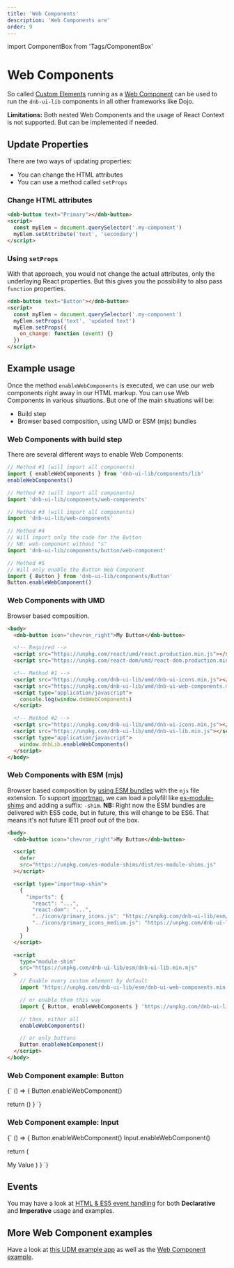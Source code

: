 ```yaml
---
title: 'Web Components'
description: 'Web Components are'
order: 9
---
```


import ComponentBox from 'Tags/ComponentBox'

# Web Components

So called [Custom Elements](https://www.w3.org/TR/custom-elements/) running as a [Web Component](https://github.com/w3c/webcomponents/) can be used to run the `dnb-ui-lib` components in all other frameworks like Dojo.

**Limitations:** Both nested Web Components and the usage of React Context is not supported. But can be implemented if needed.

## Update Properties

There are two ways of updating properties:

- You can change the HTML attributes
- You can use a method called `setProps`

### Change HTML attributes

```html
<dnb-button text="Primary"></dnb-button>
<script>
  const myElem = document.querySelector('.my-component')
  myElem.setAttribute('text', 'secondary')
</script>
```

### Using `setProps`

With that approach, you would not change the actual attributes, only the underlaying React properties. But this gives you the possibility to also pass `function` properties.

```html
<dnb-button text="Button"></dnb-button>
<script>
  const myElem = document.querySelector('.my-component')
  myElem.setProps('text', 'updated text')
  myElem.setProps({
    on_change: function (event) {}
  })
</script>
```

## Example usage

Once the method `enableWebComponents` is executed, we can use our web components right away in our HTML markup.
You can use Web Components in various situations. But one of the main situations will be:

- Build step
- Browser based composition, using UMD or ESM (mjs) bundles

### Web Components with build step

There are several different ways to enable Web Components:

```jsx
// Method #1 (will import all components)
import { enableWebComponents } from 'dnb-ui-lib/components/lib'
enableWebComponents()

// Method #2 (will import all components)
import 'dnb-ui-lib/components/web-components'

// Method #3 (will import all components)
import 'dnb-ui-lib/web-components'

// Method #4
// Will import only the code for the Button
// NB: web-component without "s"
import 'dnb-ui-lib/components/button/web-component'

// Method #5
// Will only enable the Button Web Component
import { Button } from 'dnb-ui-lib/components/Button'
Button.enableWebComponent()
```

### Web Components with UMD

Browser based composition.

```html
<body>
  <dnb-button icon="chevron_right">My Button</dnb-button>

  <!-- Required -->
  <script src="https://unpkg.com/react/umd/react.production.min.js"></script>
  <script src="https://unpkg.com/react-dom/umd/react-dom.production.min.js"></script>

  <!-- Method #1 -->
  <script src="https://unpkg.com/dnb-ui-lib/umd/dnb-ui-icons.min.js"></script>
  <script src="https://unpkg.com/dnb-ui-lib/umd/dnb-ui-web-components.min.js"></script>
  <script type="application/javascript">
    console.log(window.dnbWebComponents)
  </script>

  <!-- Method #2 -->
  <script src="https://unpkg.com/dnb-ui-lib/umd/dnb-ui-icons.min.js"></script>
  <script src="https://unpkg.com/dnb-ui-lib/umd/dnb-ui-lib.min.js"></script>
  <script type="application/javascript">
    window.dnbLib.enableWebComponents()
  </script>
</body>
```

### Web Components with ESM (mjs)

Browser based composition by [using ESM bundles](/uilib/usage/first-steps/bundles) with the `mjs` file extension.
To support [importmap](https://github.com/WICG/import-maps), we can load a polyfill like [es-module-shims](https://github.com/guybedford/es-module-shims) and adding a suffix: `-shim`. **NB:** Right now the ESM bundles are delivered with ES5 code, but in future, this will change to be ES6. That means it's not future IE11 proof out of the box.

```html
<body>
  <dnb-button icon="chevron_right">My Button</dnb-button>

  <script
    defer
    src="https://unpkg.com/es-module-shims/dist/es-module-shims.js"
  ></script>

  <script type="importmap-shim">
    {
      "imports": {
        "react": "...",
        "react-dom": "...",
        "../icons/primary_icons.js": "https://unpkg.com/dnb-ui-lib/esm/dnb-ui-icons.min.mjs",
        "../icons/primary_icons_medium.js": "https://unpkg.com/dnb-ui-lib/esm/dnb-ui-icons.min.mjs"
      }
    }
  </script>

  <script
    type="module-shim"
    src="https://unpkg.com/dnb-ui-lib/esm/dnb-ui-lib.min.mjs"
  >
    // Enable every custom element by default
    import 'https://unpkg.com/dnb-ui-lib/esm/dnb-ui-web-components.min.mjs'

    // or enable them this way
    import { Button, enableWebComponents } 'https://unpkg.com/dnb-ui-lib/esm/dnb-ui-lib.min.mjs'

    // then, either all
    enableWebComponents()

    // or only buttons
    Button.enableWebComponent()
  </script>
</body>
```

### Web Component example: Button

<ComponentBox noFragments={false}>
{`
() => {
  Button.enableWebComponent()
  
  return (<dnb-button icon="chevron_right" text="Custom Element" />)
}
`}
</ComponentBox>

### Web Component example: Input

<ComponentBox noFragments={false}>
{`
() => {
  Button.enableWebComponent()
  Input.enableWebComponent()
  
  return (
    <form>
      <dnb-input label="Label" placeholder="My Placeholder" right="small">My Value</dnb-input>
      <dnb-button type="submit" text="Submit" />
    </form>
  )
}
`}
</ComponentBox>

## Events

You may have a look at [HTML & ES5 event handling](/uilib/usage/customisation/event-handling#html--es5) for both **Declarative** and **Imperative** usage and examples.

## More Web Component examples

Have a look at [this UDM example app](https://github.com/dnbexperience/eufemia-examples/tree/main/packages/example-html) as well as the [Web Component example](https://github.com/dnbexperience/eufemia-examples/tree/main/packages/example-web-components).
